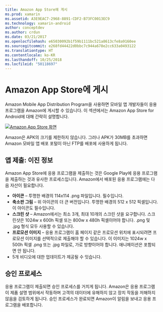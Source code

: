 ```yaml
---
title: Amazon App Store에 게시
ms.prod: xamarin
ms.assetid: A3E9EAC7-2968-8891-CDF2-B73FC0013EC9
ms.technology: xamarin-android
author: conceptdev
ms.author: crdun
ms.date: 03/21/2017
ms.openlocfilehash: e65030092b1f59b1111bc521a8613cfe8a9160ee
ms.sourcegitcommit: e268fd44422d0bbc7c944a678e2cc633a0493122
ms.translationtype: HT
ms.contentlocale: ko-KR
ms.lasthandoff: 10/25/2018
ms.locfileid: "50118697"
---
```

# <a name="publishing-to-the-amazon-app-store"></a>Amazon App Store에 게시

Amazon Mobile App Distribution Program을 사용하면 모바일 앱 개발자들이 응용 프로그램을 Amazon에 게시할 수 있습니다. 이 섹션에서는 Amazon App Store for Android에 대해 간략히 설명합니다. 

[![Amazon App Store 화면](publishing-to-amazon-images/amazon-app-store.png)](publishing-to-amazon-images/amazon-app-store.png#lightbox)

Amazon은 APK의 크기를 제한하지 않습니다. 그러나 APK가 30MB를 초과하면 Amazon 모바일 앱 배포 포털이 아닌 FTP를 배포에 사용하게 됩니다.


## <a name="submitting-apps-binary-info"></a>앱 제출: 이진 정보

Amazon App Store에 응용 프로그램을 제출하는 것은 Google Play에 응용 프로그램을 제출하는 것과 유사한 프로세스입니다. Amazon에서 배포된 응용 프로그램에는 다음 자산이 필요합니다. 

-   **아이콘** &ndash; 투명한 배경의 114x114 .png 파일입니다. 필수입니다.
-   **축소판 그림** &ndash; 위 아이콘의 더 큰 버전입니다. 투명한 배경의 512 x 512 픽셀입니다. 이 아이콘도 필수입니다.
-   **스크린 샷** &ndash; Amazon에서는 최소 3개, 최대 10개의 스크린 샷을 요구합니다. 스크린샷은 1024w x 600h 픽셀 또는 800w x 480h 픽셀이어야 합니다. .png 및 .jpg 형식 모두 사용할 수 있습니다.
-   **프로모션 이미지** &ndash; 응용 프로그램이 홈 페이지 같은 프로모션 위치에 표시되려면 프로모션 이미지를 선택적으로 제출해야 할 수 있습니다. 이 이미지는 1024w x 500h 픽셀 .png 또는 .jpg 파일로, 가로 방향이어야 합니다. 애니메이션은 포함되면 안 됩니다.
-  5개 비디오에 대한 업데이트가 제공될 수 잇습니다.



## <a name="approval-process"></a>승인 프로세스

응용 프로그램이 제출되면 승인 프로세스를 거치게 됩니다.
Amazon은 응용 프로그램이 제품 설명 범위에서 작동하며 고객의 데이터에 유해하지 않고 장치 작동을 저해하지 않음을 검토하게 됩니다. 승인 프로세스가 완료되면 Amazon이 알림을 보내고 응용 프로그램을 배포합니다.
